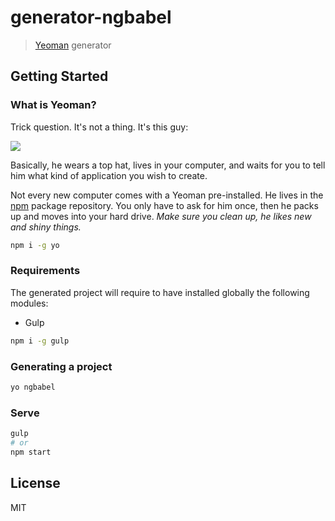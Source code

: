 # generator-ngbabel
> [Yeoman](http://yeoman.io) generator


## Getting Started

### What is Yeoman?

Trick question. It's not a thing. It's this guy:

![](http://i.imgur.com/JHaAlBJ.png)

Basically, he wears a top hat, lives in your computer, and waits for you to tell him what kind of application you wish to create.

Not every new computer comes with a Yeoman pre-installed. He lives in the [npm](https://npmjs.org) package repository. You only have to ask for him once, then he packs up and moves into your hard drive. *Make sure you clean up, he likes new and shiny things.*

```bash
npm i -g yo
```

### Requirements

The generated project will require to have installed globally the following modules:
* Gulp

```bash
npm i -g gulp
```

### Generating a project

```bash
yo ngbabel
```

### Serve
```bash
gulp
# or
npm start
```

## License

MIT

